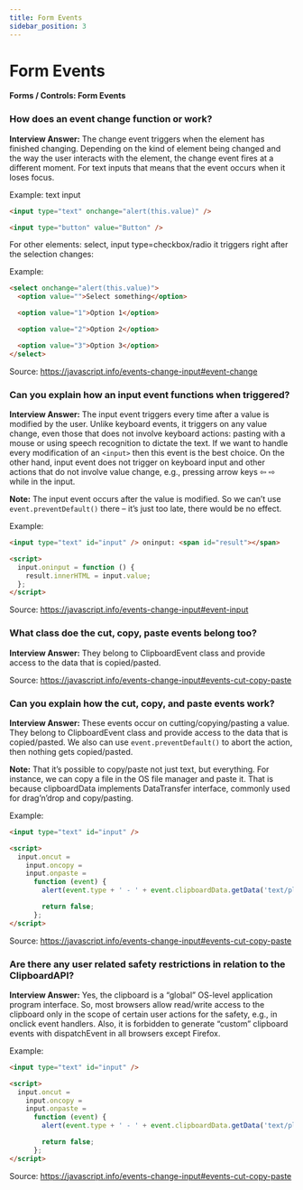 ```yaml
---
title: Form Events
sidebar_position: 3
---
```


# Form Events

**Forms / Controls: Form Events**

<head>
  <title>Form Events - JavaScript Interview Questions & Answers</title>
  <meta charSet="utf-8" />
</head>

### How does an event change function or work?

**Interview Answer:** The change event triggers when the element has finished changing. Depending on the kind of element being changed and the way the user interacts with the element, the change event fires at a different moment. For text inputs that means that the event occurs when it loses focus.

Example: text input

```html
<input type="text" onchange="alert(this.value)" />

<input type="button" value="Button" />
```

For other elements: select, input type=checkbox/radio it triggers right after the selection changes:

Example:

```html
<select onchange="alert(this.value)">
  <option value="">Select something</option>

  <option value="1">Option 1</option>

  <option value="2">Option 2</option>

  <option value="3">Option 3</option>
</select>
```

Source: <https://javascript.info/events-change-input#event-change>

### Can you explain how an input event functions when triggered?

**Interview Answer:** The input event triggers every time after a value is modified by the user. Unlike keyboard events, it triggers on any value change, even those that does not involve keyboard actions: pasting with a mouse or using speech recognition to dictate the text. If we want to handle every modification of an `<input>` then this event is the best choice. On the other hand, input event does not trigger on keyboard input and other actions that do not involve value change, e.g., pressing arrow keys ⇦ ⇨ while in the input.

**Note:** The input event occurs after the value is modified. So we can’t use `event.preventDefault()` there – it’s just too late, there would be no effect.

Example:

```html
<input type="text" id="input" /> oninput: <span id="result"></span>

<script>
  input.oninput = function () {
    result.innerHTML = input.value;
  };
</script>
```

Source: <https://javascript.info/events-change-input#event-input>

### What class doe the cut, copy, paste events belong too?

**Interview Answer:** They belong to ClipboardEvent class and provide access to the data that is copied/pasted.

Source: <https://javascript.info/events-change-input#events-cut-copy-paste>

### Can you explain how the cut, copy, and paste events work?

**Interview Answer:** These events occur on cutting/copying/pasting a value. They belong to ClipboardEvent class and provide access to the data that is copied/pasted. We also can use `event.preventDefault()` to abort the action, then nothing gets copied/pasted.

**Note:** That it’s possible to copy/paste not just text, but everything. For instance, we can copy a file in the OS file manager and paste it. That is because clipboardData implements DataTransfer interface, commonly used for drag’n’drop and copy/pasting.

Example:

```html
<input type="text" id="input" />

<script>
  input.oncut =
    input.oncopy =
    input.onpaste =
      function (event) {
        alert(event.type + ' - ' + event.clipboardData.getData('text/plain'));

        return false;
      };
</script>
```

Source: <https://javascript.info/events-change-input#events-cut-copy-paste>

### Are there any user related safety restrictions in relation to the ClipboardAPI?

**Interview Answer:** Yes, the clipboard is a “global” OS-level application program interface. So, most browsers allow read/write access to the clipboard only in the scope of certain user actions for the safety, e.g., in onclick event handlers. Also, it is forbidden to generate “custom” clipboard events with dispatchEvent in all browsers except Firefox.

Example:

```html
<input type="text" id="input" />

<script>
  input.oncut =
    input.oncopy =
    input.onpaste =
      function (event) {
        alert(event.type + ' - ' + event.clipboardData.getData('text/plain'));

        return false;
      };
</script>
```

Source: <https://javascript.info/events-change-input#events-cut-copy-paste>
